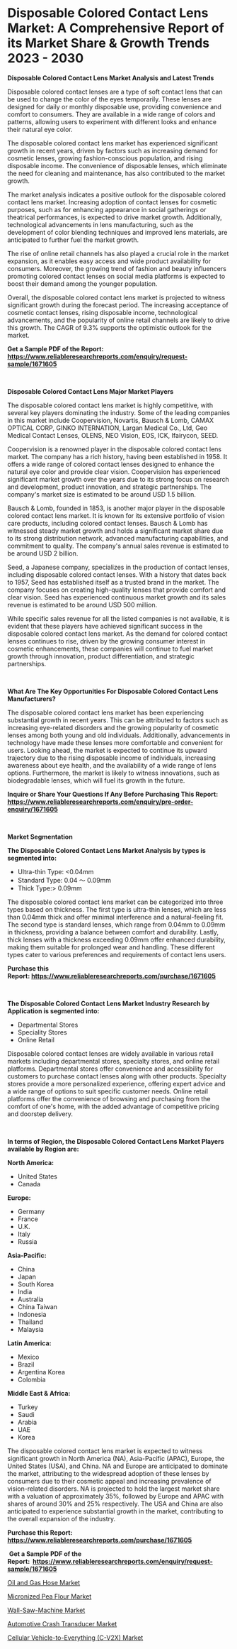 <p><h1>Disposable Colored Contact Lens Market: A Comprehensive Report of its Market Share & Growth Trends 2023 - 2030</h1></p><p><strong>Disposable Colored Contact Lens Market Analysis and Latest Trends</strong></p>
<p><p>Disposable colored contact lenses are a type of soft contact lens that can be used to change the color of the eyes temporarily. These lenses are designed for daily or monthly disposable use, providing convenience and comfort to consumers. They are available in a wide range of colors and patterns, allowing users to experiment with different looks and enhance their natural eye color.</p><p>The disposable colored contact lens market has experienced significant growth in recent years, driven by factors such as increasing demand for cosmetic lenses, growing fashion-conscious population, and rising disposable income. The convenience of disposable lenses, which eliminate the need for cleaning and maintenance, has also contributed to the market growth.</p><p>The market analysis indicates a positive outlook for the disposable colored contact lens market. Increasing adoption of contact lenses for cosmetic purposes, such as for enhancing appearance in social gatherings or theatrical performances, is expected to drive market growth. Additionally, technological advancements in lens manufacturing, such as the development of color blending techniques and improved lens materials, are anticipated to further fuel the market growth.</p><p>The rise of online retail channels has also played a crucial role in the market expansion, as it enables easy access and wide product availability for consumers. Moreover, the growing trend of fashion and beauty influencers promoting colored contact lenses on social media platforms is expected to boost their demand among the younger population.</p><p>Overall, the disposable colored contact lens market is projected to witness significant growth during the forecast period. The increasing acceptance of cosmetic contact lenses, rising disposable income, technological advancements, and the popularity of online retail channels are likely to drive this growth. The CAGR of 9.3% supports the optimistic outlook for the market.</p></p>
<p><strong>Get a Sample PDF of the Report:&nbsp; <a href="https://www.reliableresearchreports.com/enquiry/request-sample/1671605">https://www.reliableresearchreports.com/enquiry/request-sample/1671605</a></strong></p>
<p>&nbsp;</p>
<p><strong>Disposable Colored Contact Lens Major Market Players</strong></p>
<p><p>The disposable colored contact lens market is highly competitive, with several key players dominating the industry. Some of the leading companies in this market include Coopervision, Novartis, Bausch & Lomb, CAMAX OPTICAL CORP, GINKO INTERNATION, Largan Medical Co., Ltd, Geo Medical Contact Lenses, OLENS, NEO Vision, EOS, ICK, Ifairycon, SEED. </p><p>Coopervision is a renowned player in the disposable colored contact lens market. The company has a rich history, having been established in 1958. It offers a wide range of colored contact lenses designed to enhance the natural eye color and provide clear vision. Coopervision has experienced significant market growth over the years due to its strong focus on research and development, product innovation, and strategic partnerships. The company's market size is estimated to be around USD 1.5 billion.</p><p>Bausch & Lomb, founded in 1853, is another major player in the disposable colored contact lens market. It is known for its extensive portfolio of vision care products, including colored contact lenses. Bausch & Lomb has witnessed steady market growth and holds a significant market share due to its strong distribution network, advanced manufacturing capabilities, and commitment to quality. The company's annual sales revenue is estimated to be around USD 2 billion.</p><p>Seed, a Japanese company, specializes in the production of contact lenses, including disposable colored contact lenses. With a history that dates back to 1957, Seed has established itself as a trusted brand in the market. The company focuses on creating high-quality lenses that provide comfort and clear vision. Seed has experienced continuous market growth and its sales revenue is estimated to be around USD 500 million.</p><p>While specific sales revenue for all the listed companies is not available, it is evident that these players have achieved significant success in the disposable colored contact lens market. As the demand for colored contact lenses continues to rise, driven by the growing consumer interest in cosmetic enhancements, these companies will continue to fuel market growth through innovation, product differentiation, and strategic partnerships.</p></p>
<p>&nbsp;</p>
<p><strong>What Are The Key Opportunities For Disposable Colored Contact Lens Manufacturers?</strong></p>
<p><p>The disposable colored contact lens market has been experiencing substantial growth in recent years. This can be attributed to factors such as increasing eye-related disorders and the growing popularity of cosmetic lenses among both young and old individuals. Additionally, advancements in technology have made these lenses more comfortable and convenient for users. Looking ahead, the market is expected to continue its upward trajectory due to the rising disposable income of individuals, increasing awareness about eye health, and the availability of a wide range of lens options. Furthermore, the market is likely to witness innovations, such as biodegradable lenses, which will fuel its growth in the future.</p></p>
<p><strong>Inquire or Share Your Questions If Any Before Purchasing This Report: <a href="https://www.reliableresearchreports.com/enquiry/pre-order-enquiry/1671605">https://www.reliableresearchreports.com/enquiry/pre-order-enquiry/1671605</a></strong></p>
<p>&nbsp;</p>
<p><strong>Market Segmentation</strong></p>
<p><strong>The Disposable Colored Contact Lens Market Analysis by types is segmented into:</strong></p>
<p><ul><li>Ultra-thin Type: <0.04mm</li><li>Standard Type: 0.04 ～ 0.09mm</li><li>Thick Type:> 0.09mm</li></ul></p>
<p><p>The disposable colored contact lens market can be categorized into three types based on thickness. The first type is ultra-thin lenses, which are less than 0.04mm thick and offer minimal interference and a natural-feeling fit. The second type is standard lenses, which range from 0.04mm to 0.09mm in thickness, providing a balance between comfort and durability. Lastly, thick lenses with a thickness exceeding 0.09mm offer enhanced durability, making them suitable for prolonged wear and handling. These different types cater to various preferences and requirements of contact lens users.</p></p>
<p><strong>Purchase this Report:&nbsp;<a href="https://www.reliableresearchreports.com/purchase/1671605">https://www.reliableresearchreports.com/purchase/1671605</a></strong></p>
<p>&nbsp;</p>
<p><strong>The Disposable Colored Contact Lens Market Industry Research by Application is segmented into:</strong></p>
<p><ul><li>Departmental Stores</li><li>Speciality Stores</li><li>Online Retail</li></ul></p>
<p><p>Disposable colored contact lenses are widely available in various retail markets including departmental stores, specialty stores, and online retail platforms. Departmental stores offer convenience and accessibility for customers to purchase contact lenses along with other products. Specialty stores provide a more personalized experience, offering expert advice and a wide range of options to suit specific customer needs. Online retail platforms offer the convenience of browsing and purchasing from the comfort of one's home, with the added advantage of competitive pricing and doorstep delivery.</p></p>
<p>&nbsp;</p>
<p><strong>In terms of Region, the Disposable Colored Contact Lens Market Players available by Region are:</strong></p>
<p>
    <p> <strong> North America: </strong>
        <ul>
            <li>United States</li>
            <li>Canada</li>
        </ul>
        </p> 
    <p> <strong> Europe: </strong>
        <ul>
            <li>Germany</li>
            <li>France</li>
            <li>U.K.</li>
            <li>Italy</li>
            <li>Russia</li>
        </ul>
        </p> 
    <p> <strong> Asia-Pacific: </strong>
        <ul>
            <li>China</li>
            <li>Japan</li>
            <li>South Korea</li>
            <li>India</li>
            <li>Australia</li>
            <li>China Taiwan</li>
            <li>Indonesia</li>
            <li>Thailand</li>
            <li>Malaysia</li>
        </ul>
        </p> 
    <p> <strong> Latin America: </strong>
        <ul>
            <li>Mexico</li>
            <li>Brazil</li>
            <li>Argentina Korea</li>
            <li>Colombia</li>
        </ul>
        </p> 
    <p> <strong> Middle East & Africa: </strong>
        <ul>
            <li>Turkey</li>
            <li>Saudi</li>
            <li>Arabia</li>
            <li>UAE</li>
            <li>Korea</li>
        </ul>
    </p>
    </p>
<p><p>The disposable colored contact lens market is expected to witness significant growth in North America (NA), Asia-Pacific (APAC), Europe, the United States (USA), and China. NA and Europe are anticipated to dominate the market, attributing to the widespread adoption of these lenses by consumers due to their cosmetic appeal and increasing prevalence of vision-related disorders. NA is projected to hold the largest market share with a valuation of approximately 35%, followed by Europe and APAC with shares of around 30% and 25% respectively. The USA and China are also anticipated to experience substantial growth in the market, contributing to the overall expansion of the industry.</p></p>
<p><strong>Purchase this Report: <a href="https://www.reliableresearchreports.com/purchase/1671605">https://www.reliableresearchreports.com/purchase/1671605</a></strong></p>
<p>&nbsp;<strong>Get a Sample PDF of the Report:&nbsp;&nbsp;<a href="https://www.reliableresearchreports.com/enquiry/request-sample/1671605">https://www.reliableresearchreports.com/enquiry/request-sample/1671605</a></strong></p>
<p><strong></strong></p>
<p><p><a href="https://www.linkedin.com/pulse/oil-gas-hose-market-size-share-global-analysis-report/">Oil and Gas Hose Market</a></p><p><a href="https://medium.com/@maryg156987/micronized-pea-flour-market-size-cagr-trends-2024-2030-3825b1551467">Micronized Pea Flour Market</a></p><p><a href="https://medium.com/@rosm15203/wall-saw-machine-market-analysis-its-cagr-market-segmentation-and-global-industry-overview-7fda3dda7429">Wall-Saw-Machine Market</a></p><p><a href="https://www.linkedin.com/pulse/automotive-crash-transducer-market-share-amp-new-trends/">Automotive Crash Transducer Market</a></p><p><a href="https://www.linkedin.com/pulse/cellular-vehicle-to-everything-c-v2x-market-size-2023/">Cellular Vehicle-to-Everything (C-V2X) Market</a></p></p>